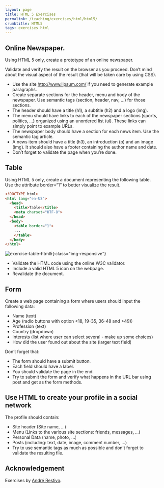 ```yaml
---
layout: page
title: HTML 5 Exercises
permalink: /teaching/exercises/html/html5/
crumbtitle: HTML5
tags: exercises html
---
```


## Online Newspaper.

Using HTML 5 only, create a prototype of an online newspaper.

Validate and verify the result on the browser as you proceed. Don’t mind about the visual aspect of the result (that will be taken care by using CSS).

- Use the site http://www.lipsum.com/ if you need to generate example paragraphs.
- Create separate sections for the header, menu and body of the newspaper. Use semantic tags (section, header, nav, …) for those sections.
- The header should have a title (h1), a subtitle (h2) and a logo (img).
- The menu should have links to each of the newspaper sections (sports, politics, …) organized using an unordered list (ul). These links can simply point to example URLs.
- The newspaper body should have a section for each news item. Use the semantic tag article.
- A news item should have a title (h3), an introduction (p) and an image (img). It should also have a footer containing the author name and date.
- Don’t forget to validate the page when you’re done.

## Table

Using HTML 5 only, create a document representing the following table. Use the attribute border=“1” to better visualize the result.

```html
<!DOCTYPE html>
<html lang="en-US">
  <head>
    <title>Table</title>
    <meta charset="UTF-8">
  </head>
  <body>
    <table border="1">
    ...
    </table>
  </body>
</html>
````

![exercise-table-html5](table.png){:class="img-responsive"}

- Validate the HTML code using the online W3C validator.
- Include a valid HTML 5 icon on the webpage.
- Revalidate the document.

## Form

Create a web page containing a form where users should input the following data:

- Name (text)
- Age (radio buttons with option <18, 19-35, 36-48 and >49))
- Profession (text)
- Country (dropdown)
- Interests (list where user can select several - make up some choices)
- How did the user found out about the site (larger text field)

Don’t forget that:

- The form should have a submit button.
- Each field should have a label.
- You should validate the page in the end.
- Try to submit the form and verify what happens in the URL bar using post and get as the form methods.

## Use HTML to create your profile in a social network

The profile should contain:

- Site header (Site name, …)
- Menu (Links to the various site sections: friends, messages, …)
- Personal Data (name, photo, …)
- Posts (including: text, date, image, comment number, …)
- Try to use semantic tags as much as possible and don’t forget to validate the resulting file.

## Acknowledgement

Exercises by [André Restivo](https://web.fe.up.pt/~arestivo/).
